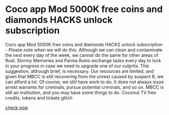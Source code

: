 # Coco app Mod 5000K free coins and diamonds HACKS unlock subscription

Coco app Mod 5000K free coins and diamonds HACKS unlock subscription - Please note when we will do this. Although we can clean and contaminate the nest every day of the week, we cannot do the same for other areas of Rust. Stormy Memories and Parma Ruins exchange tasks every day to lock in your progress in case we need to upgrade one of our culprits. This suggestion, although brief, is necessary. Our resources are limited, and given that MBCC is still recovering from the unrest caused by suspect R, we can afford a lot. Of course, we still have work to do. It does not always issue arrest warrants for criminals, pursue potential criminals, and so on. MBCC is still an institution, and you may have some things to do. Coconut TV free credits, tokens and tickets glitch

[check now](https://justpaste.it/ls/ihi1i/1hje55fvdeq7dyya)

